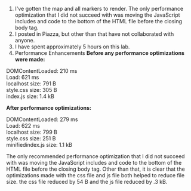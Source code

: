 1. I've gotten the map and all markers to render. The only performance optimization that I did not succeed with was moving the JavaScript includes and code to the bottom of the HTML file before the closing body tag.
2. I posted in Piazza, but other than that have not collaborated with anyone.
3. I have spent approximately 5 hours on this lab.
4. Performance Enhancements
**Before any performance optimizations were made:**
<p>DOMContentLoaded: 210 ms<br>
Load: 621 ms<br>
localhost size: 791 B<br>
style.css size: 305 B<br>
index.js size: 1.4 kB</p>

**After performance optimizations:**
<p>DOMContentLoaded: 279 ms<br>
Load: 622 ms<br>
localhost size: 799 B<br>
style.css size: 251 B<br>
minifiedindex.js size: 1.1 kB</p>

<p>The only recommended performance optimization that I did not succeed with was moving the JavaScript includes and code to the bottom of the HTML file before the closing body tag.
Other than that, it is clear that the optimizations made with the css file and js file both helped to reduce file size. the css file reduced by 54 B and the js file reduced by .3 kB.</p>